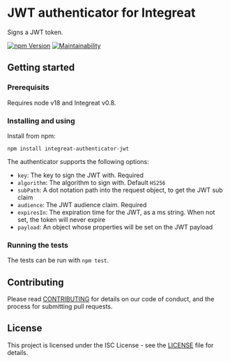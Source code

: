 # JWT authenticator for Integreat

Signs a JWT token.

[![npm Version](https://img.shields.io/npm/v/integreat-authenticator-jwt.svg)](https://www.npmjs.com/package/integreat-authenticator-jwt)
[![Maintainability](https://api.codeclimate.com/v1/badges/6cfc3f8c23594ffb7e12/maintainability)](https://codeclimate.com/github/integreat-io/integreat-authenticator-jwt/maintainability)

## Getting started

### Prerequisits

Requires node v18 and Integreat v0.8.

### Installing and using

Install from npm:

```
npm install integreat-authenticator-jwt
```

The authenticator supports the following options:

- `key`: The key to sign the JWT with. Required
- `algorithm`: The algorithm to sign with. Default `HS256`
- `subPath`: A dot notation path into the request object, to get the JWT sub
  claim
- `audience`: The JWT audience claim. Required
- `expiresIn`: The expiration time for the JWT, as a ms string. When not set,
  the token will never expire
- `payload`: An object whose properties will be set on the JWT payload

### Running the tests

The tests can be run with `npm test`.

## Contributing

Please read
[CONTRIBUTING](https://github.com/integreat-io/integreat-authenticator-jwt/blob/master/CONTRIBUTING.md)
for details on our code of conduct, and the process for submitting pull
requests.

## License

This project is licensed under the ISC License - see the
[LICENSE](https://github.com/integreat-io/integreat-authenticator-jwt/blob/master/LICENSE)
file for details.
